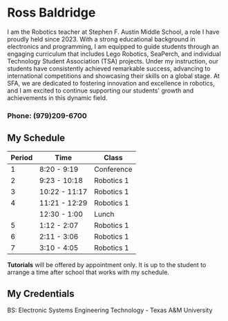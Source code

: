 # Ross Baldridge
I am the Robotics teacher at Stephen F. Austin Middle School, a role I have proudly held since 2023. With a strong educational background in electronics and programming, I am equipped to guide students through an engaging curriculum that includes Lego Robotics, SeaPerch, and individual Technology Student Association (TSA) projects. Under my instruction, our students have consistently achieved remarkable success, advancing to international competitions and showcasing their skills on a global stage. At SFA, we are dedicated to fostering innovation and excellence in robotics, and I am excited to continue supporting our students' growth and achievements in this dynamic field.

### Phone: **(979)209-6700**

## My Schedule
| Period | Time | Class |
| ---    | ---  | ---   |
| 1 | 8:20 - 9:19 | Conference |
| 2 | 9:23 - 10:18 | Robotics 1 |
| 3 | 10:22 - 11:17 | Robotics 1 |
| 4 | 11:21 - 12:29 | Robotics 1 |
|   | 12:30 - 1:00 | Lunch |
| 5 | 1:12 - 2:07 | Robotics 1 |
| 6 | 2:11 - 3:06 | Robotics 1 |
| 7 | 3:10 - 4:05 | Robotics 1 |

**Tutorials** will be offered by appointment only. It is up to the student to arrange a time after school that works with my schedule.

## My Credentials

BS: Electronic Systems Engineering Technology - Texas A&M University 